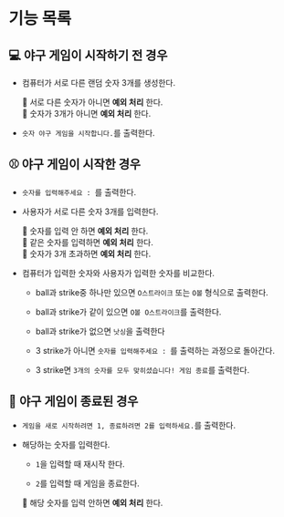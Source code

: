# **기능 목록**

## 💻 **야구 게임이 시작하기 전 경우**

- 컴퓨터가 서로 다른 랜덤 숫자 3개를 생성한다.

  🚨 서로 다른 숫자가 아니면 **예외 처리** 한다.</br>
  🚨 숫자가 3개가 아니면 **예외 처리** 한다.

- `숫자 야구 게임을 시작합니다.`를 출력한다.

## ⚾️ **야구 게임이 시작한 경우**

- `숫자를 입력해주세요 : `를 출력한다.

- 사용자가 서로 다른 숫자 3개를 입력한다.

  🚨 숫자를 입력 안 하면 **예외 처리** 한다.</br>
  🚨 같은 숫자를 입력하면 **예외 처리** 한다.</br>
  🚨 숫자가 3개 초과하면 **예외 처리** 한다.</br>

- 컴퓨터가 입력한 숫자와 사용자가 입력한 숫자를 비교한다.

  - ball과 strike중 하나만 있으면 `O스트라이크` 또는 `O볼` 형식으로 출력한다.

  - ball과 strike가 같이 있으면 `O볼 O스트라이크`를 출력한다.

  - ball과 strike가 없으면 `낫싱`을 출력한다

  - 3 strike가 아니면 `숫자를 입력해주세요 : `를 출력하는 과정으로 돌아간다.

  - 3 strike면 `3개의 숫자를 모두 맞히셨습니다! 게임 종료`를 출력한다.</br>

## 👋 **야구 게임이 종료된 경우**

- `게임을 새로 시작하려면 1, 종료하려면 2를 입력하세요.`를 출력한다.

- 해당하는 숫자를 입력한다.

  - `1`을 입력할 때 재시작 한다.

  - `2`를 입력할 때 게임을 종료한다.

  🚨 해당 숫자를 입력 안하면 **예외 처리** 한다.
